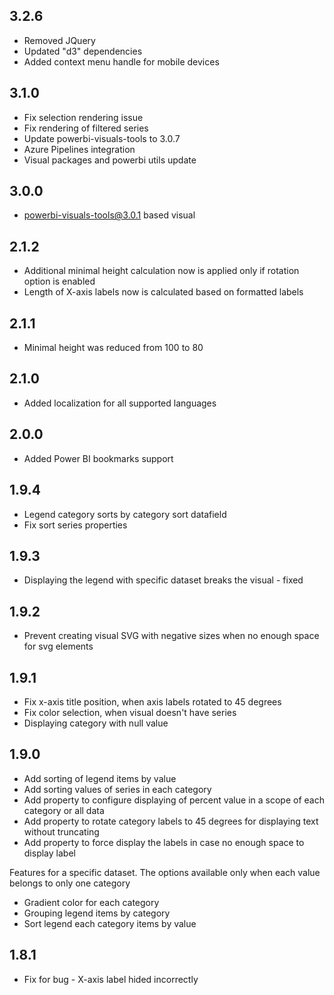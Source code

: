 ## 3.2.6
* Removed JQuery
* Updated "d3" dependencies
* Added context menu handle for mobile devices

## 3.1.0
* Fix selection rendering issue
* Fix rendering of filtered series
* Update powerbi-visuals-tools to 3.0.7
* Azure Pipelines integration
* Visual packages and powerbi utils update

## 3.0.0
* powerbi-visuals-tools@3.0.1 based visual

## 2.1.2

* Additional minimal height calculation now is applied only if rotation option is enabled
* Length of X-axis labels now is calculated based on formatted labels

## 2.1.1

* Minimal height was reduced from 100 to 80

## 2.1.0

* Added localization for all supported languages

## 2.0.0

* Added Power BI bookmarks support

## 1.9.4

* Legend category sorts by category sort datafield
* Fix sort series properties

## 1.9.3

* Displaying the legend with specific dataset breaks the visual - fixed

## 1.9.2

* Prevent creating visual SVG with negative sizes when no enough space for svg elements

## 1.9.1

* Fix x-axis title position, when axis labels rotated to 45 degrees
* Fix color selection, when visual doesn't have series
* Displaying category with null value

## 1.9.0

* Add sorting of legend items by value
* Add sorting values of series in each category
* Add property to configure displaying of percent value in a scope of each category or all data
* Add property to rotate category labels to 45 degrees for displaying text without truncating
* Add property to force display the labels in case no enough space to display label

Features for a specific dataset.
The options available only when each value belongs to only one category

* Gradient color for each category
* Grouping legend items by category
* Sort legend each category items by value

## 1.8.1

* Fix for bug - X-axis label hided incorrectly